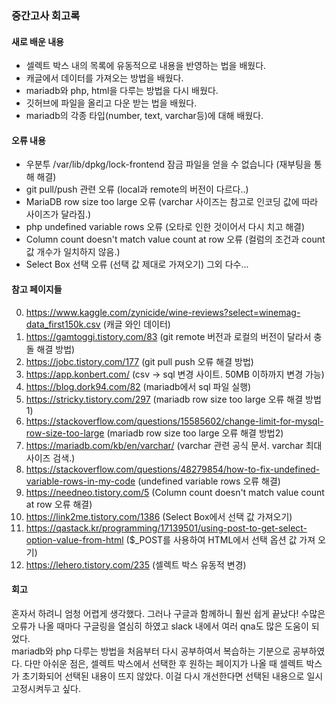 ### 중간고사 회고록
#### 새로 배운 내용
+ 셀렉트 박스 내의 목록에 유동적으로 내용을 반영하는 법을 배웠다.
+ 캐글에서 데이터를 가져오는 방법을 배웠다.
+ mariadb와 php, html을 다루는 방법을 다시 배웠다.
+ 깃허브에 파일을 올리고 다운 받는 법을 배웠다.
+ mariadb의 각종 타입(number, text, varchar등)에 대해 배웠다.

#### 오류 내용
- 우분투 /var/lib/dpkg/lock-frontend 잠금 파일을 얻을 수 없습니다 (재부팅을 통해 해결)
- git pull/push 관련 오류 (local과 remote의 버전이 다르다..)
- MariaDB row size too large 오류 (varchar 사이즈는 참고로 인코딩 값에 따라 사이즈가 달라짐.)
- php undefined variable rows 오류 (오타로 인한 것이어서 다시 치고 해결)
- Column count doesn't match value count at row 오류 (컬럼의 조건과 count 값 개수가 일치하지 않음.)
- Select Box 선택 오류 (선택 값 제대로 가져오기)
그외 다수...


#### 참고 페이지들
0. https://www.kaggle.com/zynicide/wine-reviews?select=winemag-data_first150k.csv (캐글 와인 데이터)
1. https://gamtoggi.tistory.com/83 (git remote 버전과 로컬의 버전이 달라서 충돌 해결 방법)
2. https://jobc.tistory.com/177 (git pull push 오류 해결 방법)
3. https://app.konbert.com/ (csv -> sql 변경 사이트. 50MB 이하까지 변경 가능)
4. https://blog.dork94.com/82 (mariadb에서 sql 파일 실행)
5. https://stricky.tistory.com/297 (mariadb row size too large 오류 해결 방법1)
6. https://stackoverflow.com/questions/15585602/change-limit-for-mysql-row-size-too-large (mariadb row size too large 오류 해결 방법2)
7. https://mariadb.com/kb/en/varchar/ (varchar 관련 공식 문서. varchar 최대 사이즈 검색.)
8. https://stackoverflow.com/questions/48279854/how-to-fix-undefined-variable-rows-in-my-code (undefined variable rows 오류 해결)
9. https://needneo.tistory.com/5 (Column count doesn't match value count at row 오류 해결)
10. https://link2me.tistory.com/1386 (Select Box에서 선택 값 가져오기)
11. https://qastack.kr/programming/17139501/using-post-to-get-select-option-value-from-html  ($_POST를 사용하여 HTML에서 선택 옵션 값 가져 오기)
12. https://lehero.tistory.com/235 (셀렉트 박스 유동적 변경)

#### 회고
혼자서 하려니 엄청 어렵게 생각했다. 그러나 구글과 함께하니 훨씬 쉽게 끝났다! 수많은 오류가 나올 때마다 구글링을 열심히 하였고 slack 내에서 여러 qna도 많은 도움이 되었다.<br>
mariadb와 php 다루는 방법을 처음부터 다시 공부하여서 복습하는 기분으로 공부하였다. 다만 아쉬운 점은, 셀렉트 박스에서 선택한 후 원하는 페이지가 나올 때 셀렉트 박스가 초기화되어
 선택된 내용이 뜨지 않았다. 이걸 다시 개선한다면 선택된 내용으로 일시 고정시켜두고 싶다.

